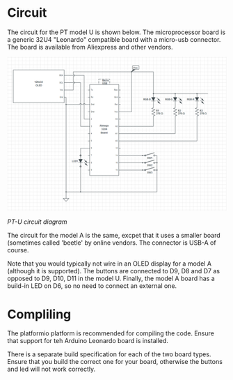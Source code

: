 # Circuit

The circuit for the PT model U is shown below.  The microprocessor board 
is a generic 32U4 "Leonardo" compatible board with a micro-usb connector. 
The board is available from Aliexpress and other vendors.  

![PasswordThing Model U](img/PWT-U.png)

*PT-U circuit diagram*

The circuit for the model A is the same, excpet that it uses a smaller board 
(sometimes called 'beetle' by online vendors.  The connector is USB-A of course. 

Note  that you would typically not wire in an OLED display for a model A
(although it is supported).  The buttons are connected to D9, D8 and D7 
as opposed to D9, D10, D11 in the  model U.  Finally, the model A board has a 
build-in LED on D6, so no need to connect an external one.  



# Compliling
The platformio platform is recommended for compiling the code.  Ensure that
support for teh Arduino Leonardo board is installed.  

There is a separate build specification for each of the two board types. 
Ensure that you build the correct one for your board, otherwise the 
buttons and led will not work correctly. 


